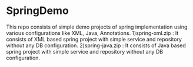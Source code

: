 # SpringDemo
This repo consists of simple demo projects of spring implementation using various configurations like XML, Java, Annotations.
1)spring-xml.zip : It consists of XML based spring project with simple service and repository without any DB configuration.
2)spring-java.zip : It consists of Java based spring project with simple service and repository without any DB configuration.
